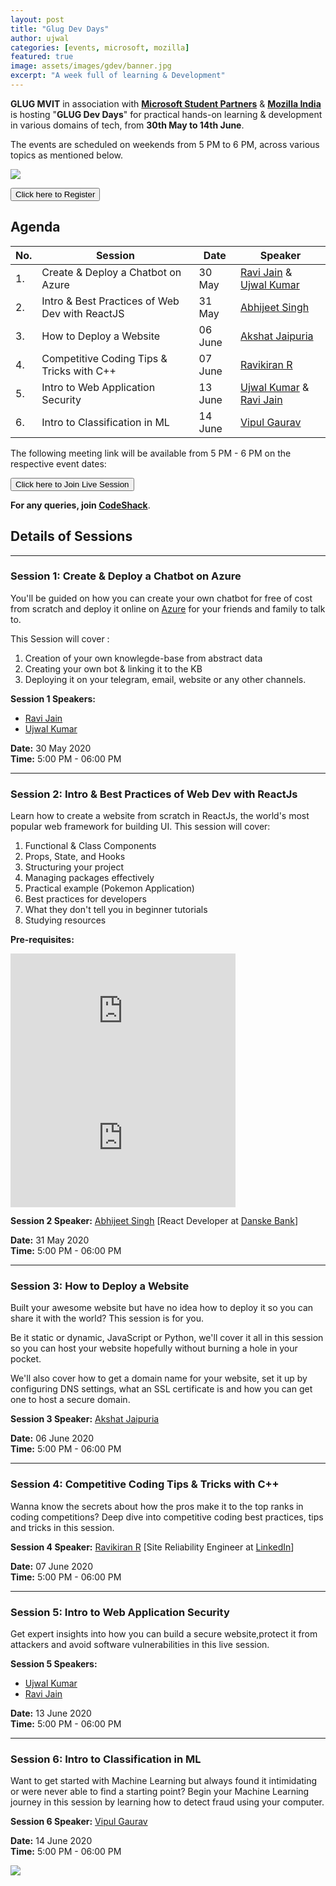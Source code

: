 ```yaml
---
layout: post
title: "Glug Dev Days"
author: ujwal
categories: [events, microsoft, mozilla]
featured: true
image: assets/images/gdev/banner.jpg
excerpt: "A week full of learning & Development"
---
```


**GLUG MVIT** in association with [**Microsoft Student Partners**](https://studentambassadors.microsoft.com/en-us) & [**Mozilla India**](https://community.mozilla.org/groups/mozilla-karnataka-blr/) is hosting "**GLUG Dev Days**" for practical hands-on learning & development in various domains of tech, from **30th May to 14th June**.

The events are scheduled on weekends from 5 PM to 6 PM, across various topics as mentioned below.

![](/assets/images/gdev/main.jpg)

<button type="button" class="btn btn-success" onclick="window.location.href = 'https://docs.google.com/forms/d/e/1FAIpQLSciP5sI5Vr5jxAwbhLt15aLu03nKz_tdnO1sA7KeGyvbxKhMw/viewform?usp=sf_link';" style="cursor:pointer;">Click here to Register</button>

## Agenda

| No. | Session                                        | Date    | Speaker                                                                                                             |
| --- | ---------------------------------------------- | ------- | ------------------------------------------------------------------------------------------------------------------- |
| 1.  | Create & Deploy a Chatbot on Azure             | 30 May  | [Ravi Jain](https://www.linkedin.com/in/ravi-jain-59941116a/) & [Ujwal Kumar](https://www.linkedin.com/in/ujwalkr/) |
| 2.  | Intro & Best Practices of Web Dev with ReactJS | 31 May  | [Abhijeet Singh](https://www.linkedin.com/in/thatniceman)                                                           |
| 3.  | How to Deploy a Website                        | 06 June | [Akshat Jaipuria](https://www.linkedin.com/in/akshatjaipuria/)                                                      |
| 4.  | Competitive Coding Tips & Tricks with C++      | 07 June | [Ravikiran R](https://www.linkedin.com/in/kienme/)                                                                  |
| 5.  | Intro to Web Application Security              | 13 June | [Ujwal Kumar](https://www.linkedin.com/in/ujwalkr/) & [Ravi Jain](https://www.linkedin.com/in/ravi-jain-59941116a/) |
| 6.  | Intro to Classification in ML                  | 14 June | [Vipul Gaurav](https://www.linkedin.com/in/vipul-gaurav/)                                                           |

The following meeting link will be available from 5 PM - 6 PM on the respective event dates:

<button type="button" class="btn btn-success" onclick="window.location.href = 'http://meet.google.com/byi-skbv-ufq';" style="cursor:pointer;">Click here to Join Live Session</button>

**For any queries, join [CodeShack](https://t.me/codeshack)**.

## Details of Sessions

---

### Session 1: Create & Deploy a Chatbot on Azure

You'll be guided on how you can create your own chatbot for free of cost from scratch and deploy it online on [Azure](azure.microsoft.com/) for your friends and family to talk to.

This Session will cover :
1. Creation of your own knowlegde-base from abstract data
1. Creating your own bot & linking it to the KB
1. Deploying it on your telegram, email, website or any other channels.

**Session 1 Speakers:**

- [Ravi Jain](https://www.linkedin.com/in/ravijainpro)
- [Ujwal Kumar](https://www.linkedin.com/in/ujwalkr/)

**Date:** 30 May 2020  
**Time:** 5:00 PM - 06:00 PM

---

### Session 2: Intro & Best Practices of Web Dev with ReactJs

Learn how to create a website from scratch in ReactJs, the world's most popular web framework for building UI. This session will cover:

1. Functional & Class Components
1. Props, State, and Hooks
1. Structuring your project
1. Managing packages effectively
1. Practical example (Pokemon Application)
1. Best practices for developers
1. What they don't tell you in beginner tutorials
1. Studying resources

**Pre-requisites:**

<iframe width="360" height="202.5" src="https://www.youtube.com/embed/BYbgopx44vo" frameborder="0" allow="accelerometer; autoplay; encrypted-media; gyroscope; picture-in-picture" allowfullscreen></iframe>

<iframe width="360" height="202.5" src="https://www.youtube.com/embed/NCwa_xi0Uuc" frameborder="0" allow="accelerometer; autoplay; encrypted-media; gyroscope; picture-in-picture" allowfullscreen></iframe>

**Session 2 Speaker:** [Abhijeet Singh](https://www.linkedin.com/in/thatniceman) [React Developer at [Danske Bank](https://danskebank.com/)]

**Date:** 31 May 2020  
**Time:** 5:00 PM - 06:00 PM

---

### Session 3: How to Deploy a Website

Built your awesome website but have no idea how to deploy it so you can share it with the world? This session is for you.

Be it static or dynamic, JavaScript or Python, we'll cover it all in this session so you can host your website hopefully without burning a hole in your pocket.

We'll also cover how to get a domain name for your website, set it up by configuring DNS settings, what an SSL certificate is and how you can get one to host a secure domain.

**Session 3 Speaker:** [Akshat Jaipuria](https://www.linkedin.com/in/akshatjaipuria)

**Date:** 06 June 2020  
**Time:** 5:00 PM - 06:00 PM

---

### Session 4: Competitive Coding Tips & Tricks with C++

Wanna know the secrets about how the pros make it to the top ranks in coding competitions? Deep dive into competitive coding best practices, tips and tricks in this session.

**Session 4 Speaker:** [Ravikiran R](https://www.linkedin.com/in/kienme/) [Site Reliability Engineer at [LinkedIn](linkedin.com/)]

**Date:** 07 June 2020  
**Time:** 5:00 PM - 06:00 PM

---

### Session 5: Intro to Web Application Security

Get expert insights into how you can build a secure website,protect it from attackers and avoid software vulnerabilities in this live session.

**Session 5 Speakers:**

- [Ujwal Kumar](https://www.linkedin.com/in/ujwalkr/)
- [Ravi Jain](https://www.linkedin.com/in/ravijainpro)

**Date:** 13 June 2020  
**Time:** 5:00 PM - 06:00 PM

---

### Session 6: Intro to Classification in ML

Want to get started with Machine Learning but always found it intimidating or were never able to find a starting point? Begin your Machine Learning journey in this session by learning how to detect fraud using your computer.

**Session 6 Speaker:** [Vipul Gaurav](https://www.linkedin.com/in/vipul-gaurav/)

**Date:** 14 June 2020  
**Time:** 5:00 PM - 06:00 PM

![](/assets/images/gdev/official.jpg)
